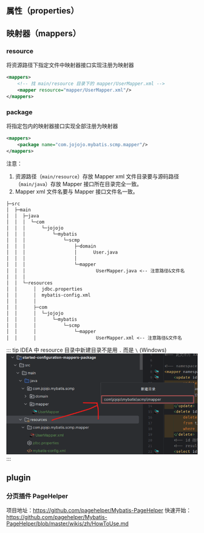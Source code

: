 ## 属性（properties）

## 映射器（mappers）

### resource

将资源路径下指定文件中映射器接口实现注册为映射器

```xml
<mappers>
    <!-- 找 main/resource 目录下的 mapper/UserMapper.xml -->
    <mapper resource="mapper/UserMapper.xml"/>
</mappers>
```

### package

将指定包内的映射器接口实现全部注册为映射器

```xml
<mappers>
    <package name="com.jojojo.mybatis.scmp.mapper"/>
</mappers>
```

注意：

1. 资源路径（`main/resource`）存放 Mapper xml 文件目录要与源码路径（`main/java`）存放 Mapper 接口所在目录完全一致。
2. Mapper xml 文件名要与 Mapper 接口文件名一致。

```text
├─src
│  ├─main
│  │  ├─java
│  │  │  └─com
│  │  │      └─jojojo
│  │  │          └─mybatis
│  │  │              └─scmp
│  │  │                  ├─domain
│  │  │                  │      User.java
│  │  │                  │
│  │  │                  └─mapper
│  │  │                          UserMapper.java <-- 注意路径&文件名
│  │  │
│  │  └─resources
│  │      │  jdbc.properties
│  │      │  mybatis-config.xml
│  │      │
│  │      ├─com
│  │      │  └─jojojo
│  │      │      └─mybatis
│  │      │          └─scmp
│  │      │              └─mapper
│  │      │                      UserMapper.xml <-- 注意路径&文件名
```

::: tip IDEA 中 resource 目录中新建目录不是用 `.` 而是 `\` (Windows)
![IDEA resource 目录中新建目录(Windows)](https://raw.githubusercontent.com/JoJoJotarou/notes/master/img/202207231539581.png)
:::

## plugin

### 分页插件 PageHelper

项目地址：<https://github.com/pagehelper/Mybatis-PageHelper>
快速开始：<https://github.com/pagehelper/Mybatis-PageHelper/blob/master/wikis/zh/HowToUse.md>
